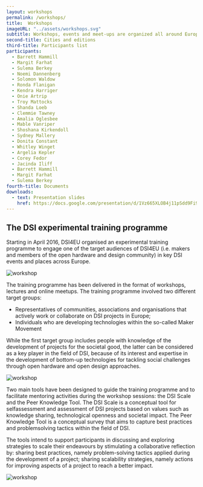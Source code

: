 ```yaml
---
layout: workshops
permalink: /workshops/
title:  Workshops
imageURL: "../assets/workshops.svg"
subtitle: Workshops, events and meet-ups are organized all around Europe to built a DSI community-generated knowledge and promote social sustainable growth.
second-title: Cities and editions
third-title: Participants list
participants:
  - Barrett Hammill
  - Margit Farhat
  - Sulema Berkey
  - Noemi Dannenberg
  - Solomon Waldow
  - Ronda Flanigan
  - Kendra Harriger
  - Onie Artrip
  - Troy Mattocks
  - Shanda Loeb
  - Clemmie Tawney
  - Amalia Oglesbee
  - Mable Vanriper
  - Shoshana Kirkendoll
  - Sydney Mallery
  - Donita Constant
  - Whitley Winget
  - Argelia Kepler
  - Corey Fedor
  - Jacinda Iliff
  - Barrett Hammill
  - Margit Farhat
  - Sulema Berkey
fourth-title: Documents
downloads:
  - text: Presentation slides
    href: https://docs.google.com/presentation/d/1Vz665XLOB4j11pSdd9Fi9Tl9SdQ7KBiIdt0SWJq1gGA/edit?usp=sharing
---
```


## The DSI experimental training programme

Starting in April 2016, DSI4EU organised an experimental training programme to engage one of the target audiences of DSI4EU (i.e. makers and members of the open hardware and design community) in key DSI events and places across Europe.

![workshop](../assets/pics/Geneva.jpg)

 The training programme has been delivered in the format of workshops, lectures and online meetups.  The training programme involved two different target groups:

- Representatives of communities, associations and organisations that actively work or collaborate on DSI projects in Europe;
- Individuals who are developing technologies within the so-called Maker Movement

While the first target group includes people with knowledge of the development of projects for the societal good, the latter can be considered as a key player in the field of DSI, because of its interest and expertise in the development of bottom-up technologies for tackling social challenges through open hardware and open design approaches.

![workshop](../assets/pics/Torino.jpg)

Two main tools have been designed to guide the training programme and to facilitate mentoring activities during the workshop sessions: the DSI Scale and the Peer Knowledge Tool. The DSI Scale is a conceptual tool for selfassessment and assessment of DSI projects based on values such as knowledge sharing, technological openness and societal impact. The Peer Knowledge Tool is a conceptual survey that aims to capture best practices and problemsolving tactics within the field of DSI.

The tools intend to support participants in discussing and exploring strategies to scale their endeavours by stimulating a collaborative reflection by:
sharing best practices, namely problem-solving tactics applied during the development of a project;
sharing scalability strategies, namely actions for improving aspects of a project to reach a better impact.

![workshop](../assets/pics/Copenhagen.jpg)
